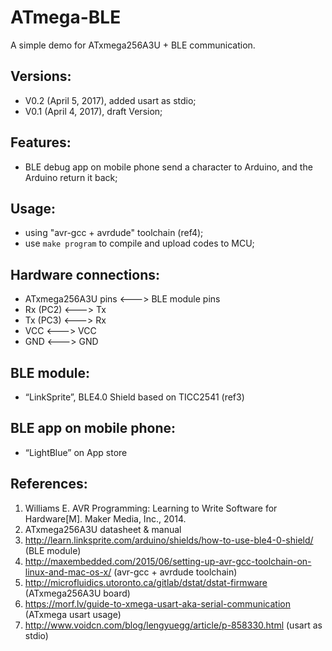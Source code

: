 # ATmega-BLE
A simple demo for ATxmega256A3U + BLE communication.

## Versions:
- V0.2 (April 5, 2017), added usart as stdio;
- V0.1 (April 4, 2017), draft Version;

## Features:
- BLE debug app on mobile phone send a character to Arduino, and the Arduino return it back;

## Usage:
- using "avr-gcc + avrdude" toolchain (ref4);
- use `make program` to compile and upload codes to MCU;

## Hardware connections:
- ATxmega256A3U pins <--->   BLE module pins
- Rx (PC2)    <--->   Tx
- Tx (PC3)    <--->   Rx
- VCC         <--->   VCC
- GND         <--->   GND

## BLE module:
- “LinkSprite”, BLE4.0 Shield based on TICC2541 (ref3)


## BLE app on mobile phone:
- “LightBlue” on App store


## References:
1. Williams E. AVR Programming: Learning to Write Software for Hardware[M]. Maker Media, Inc., 2014.
2. ATxmega256A3U datasheet & manual
3. http://learn.linksprite.com/arduino/shields/how-to-use-ble4-0-shield/ (BLE module)
4. http://maxembedded.com/2015/06/setting-up-avr-gcc-toolchain-on-linux-and-mac-os-x/ (avr-gcc + avrdude toolchain)
5. http://microfluidics.utoronto.ca/gitlab/dstat/dstat-firmware (ATxmega256A3U board)
6. https://morf.lv/guide-to-xmega-usart-aka-serial-communication (ATxmega usart usage)
7. http://www.voidcn.com/blog/lengyuegg/article/p-858330.html (usart as stdio)
